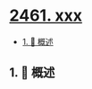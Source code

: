 # [2461. xxx](https://github.com/Tdahuyou/TNotes.leetcode/tree/main/notes/2461.%20xxx)

<!-- region:toc -->

- [1. 📝 概述](#1--概述)

<!-- endregion:toc -->

## 1. 📝 概述
